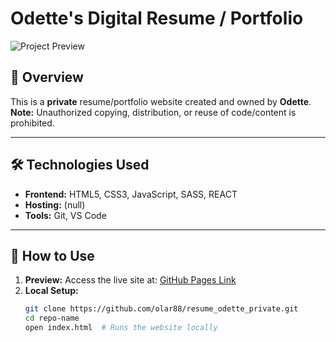 # Odette's Digital Resume / Portfolio

![Project Preview](project_preview.jpg)

## 📌 Overview

This is a **private** resume/portfolio website created and owned by **Odette**.  
**Note:** Unauthorized copying, distribution, or reuse of code/content is prohibited.

---

## 🛠️ Technologies Used

- **Frontend:** HTML5, CSS3, JavaScript, SASS, REACT
- **Hosting:** (null)
- **Tools:** Git, VS Code

---

## 🚀 How to Use

<!-- Add instructions if others need to fork/clone (e.g., for reference only) -->

1. **Preview:** Access the live site at: [GitHub Pages Link](#)
2. **Local Setup:**
   ```bash
   git clone https://github.com/olar88/resume_odette_private.git
   cd repo-name
   open index.html  # Runs the website locally
   ```
